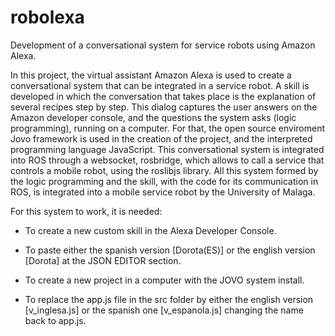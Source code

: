 # robolexa
Development of a conversational system for service robots using Amazon Alexa.

In this project, the virtual assistant Amazon Alexa is used to create a conversational system that can be integrated in a service robot. A skill is developed in which the conversation that takes place is the explanation of several recipes step by step. This dialog captures the user answers on the Amazon developer console, and the questions the system asks (logic programming), running on a computer. For that, the open source enviroment Jovo framework is used in the creation of the project, and the interpreted programming language JavaScript. This conversational system is integrated into ROS through a websocket, rosbridge, which allows to call a service that controls a mobile robot, using the roslibjs library. All this system formed by the logic programming and the skill, with the code for its communication in ROS, is integrated into a mobile service robot by the University of Malaga.

For this system to work, it is needed:

- To create a new custom skill in the Alexa Developer Console.

- To paste either the spanish version [Dorota(ES)] or the english version [Dorota] at the JSON EDITOR section.

- To create a new project in a computer with the JOVO system install.

- To replace the app.js file in the src folder by either the english version [v_inglesa.js] or the spanish one [v_espanola.js] changing the name back to app.js.
